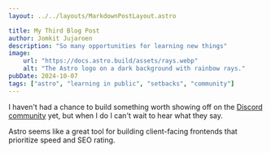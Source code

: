 ```yaml
---
layout: ../../layouts/MarkdownPostLayout.astro

title: My Third Blog Post
author: Jomkit Jujaroen
description: "So many opportunities for learning new things"
image:
    url: "https://docs.astro.build/assets/rays.webp"
    alt: "The Astro logo on a dark background with rainbow rays."
pubDate: 2024-10-07
tags: ["astro", "learning in public", "setbacks", "community"]
---
```

I haven't had a chance to build something worth showing off on the [Discord community](https://astro.build/chat) yet, but when I do I can't wait to hear what they say. 

Astro seems like a great tool for building client-facing frontends that prioritize speed and SEO rating.